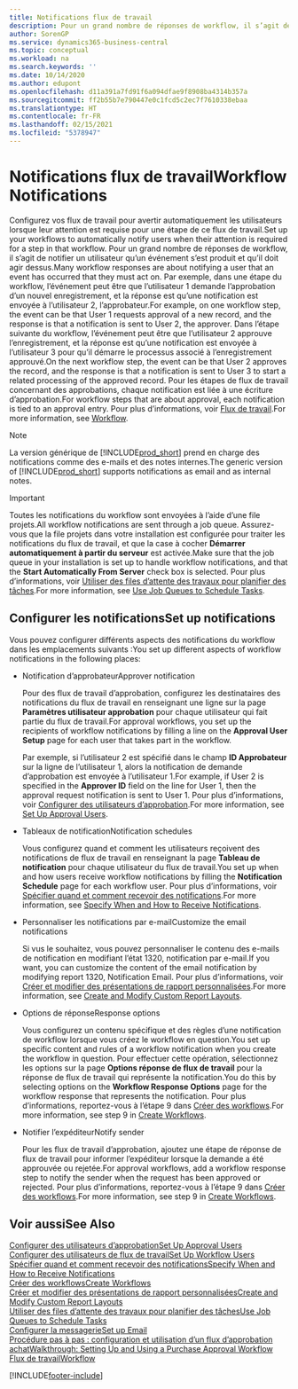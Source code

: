 ```yaml
---
title: Notifications flux de travail
description: Pour un grand nombre de réponses de workflow, il s’agit de notifier un utilisateur qu’un événement s’est produit et qu’il doit agir dessus. Par exemple, dans une étape du workflow, l’événement peut être que l’utilisateur 1 demande l’approbation d’un nouvel enregistrement, et la réponse est qu’une notification est envoyée à l’utilisateur 2, l’approbateur. Dans l’étape suivante du workflow, l’événement peut être que l’utilisateur 2 approuve l’enregistrement, et la réponse est qu’une notification est envoyée à l’utilisateur 3 pour qu’il démarre le processus associé à l’enregistrement approuvé. Pour les étapes de flux de travail concernant des approbations, chaque notification est liée à une écriture d’approbation.
author: SorenGP
ms.service: dynamics365-business-central
ms.topic: conceptual
ms.workload: na
ms.search.keywords: ''
ms.date: 10/14/2020
ms.author: edupont
ms.openlocfilehash: d11a391a7fd91f6a094dfae9f8908ba4314b357a
ms.sourcegitcommit: ff2b55b7e790447e0c1fcd5c2ec7f7610338ebaa
ms.translationtype: HT
ms.contentlocale: fr-FR
ms.lasthandoff: 02/15/2021
ms.locfileid: "5378947"
---
```

# <a name="workflow-notifications"></a><span data-ttu-id="ef391-106">Notifications flux de travail</span><span class="sxs-lookup"><span data-stu-id="ef391-106">Workflow Notifications</span></span>

<span data-ttu-id="ef391-107">Configurez vos flux de travail pour avertir automatiquement les utilisateurs lorsque leur attention est requise pour une étape de ce flux de travail.</span><span class="sxs-lookup"><span data-stu-id="ef391-107">Set up your workflows to automatically notify users when their attention is required for a step in that workflow.</span></span> <span data-ttu-id="ef391-108">Pour un grand nombre de réponses de workflow, il s’agit de notifier un utilisateur qu’un événement s’est produit et qu’il doit agir dessus.</span><span class="sxs-lookup"><span data-stu-id="ef391-108">Many workflow responses are about notifying a user that an event has occurred that they must act on.</span></span> <span data-ttu-id="ef391-109">Par exemple, dans une étape du workflow, l’événement peut être que l’utilisateur 1 demande l’approbation d’un nouvel enregistrement, et la réponse est qu’une notification est envoyée à l’utilisateur 2, l’approbateur.</span><span class="sxs-lookup"><span data-stu-id="ef391-109">For example, on one workflow step, the event can be that User 1 requests approval of a new record, and the response is that a notification is sent to User 2, the approver.</span></span> <span data-ttu-id="ef391-110">Dans l’étape suivante du workflow, l’événement peut être que l’utilisateur 2 approuve l’enregistrement, et la réponse est qu’une notification est envoyée à l’utilisateur 3 pour qu’il démarre le processus associé à l’enregistrement approuvé.</span><span class="sxs-lookup"><span data-stu-id="ef391-110">On the next workflow step, the event can be that User 2 approves the record, and the response is that a notification is sent to User 3 to start a related processing of the approved record.</span></span> <span data-ttu-id="ef391-111">Pour les étapes de flux de travail concernant des approbations, chaque notification est liée à une écriture d’approbation.</span><span class="sxs-lookup"><span data-stu-id="ef391-111">For workflow steps that are about approval, each notification is tied to an approval entry.</span></span> <span data-ttu-id="ef391-112">Pour plus d’informations, voir [Flux de travail](across-workflow.md).</span><span class="sxs-lookup"><span data-stu-id="ef391-112">For more information, see [Workflow](across-workflow.md).</span></span>  

> [!NOTE]  
> <span data-ttu-id="ef391-113">La version générique de [!INCLUDE[prod_short](includes/prod_short.md)] prend en charge des notifications comme des e-mails et des notes internes.</span><span class="sxs-lookup"><span data-stu-id="ef391-113">The generic version of [!INCLUDE[prod_short](includes/prod_short.md)] supports notifications as email and as internal notes.</span></span>  

> [!IMPORTANT]  
> <span data-ttu-id="ef391-114">Toutes les notifications du workflow sont envoyées à l’aide d’une file projets.</span><span class="sxs-lookup"><span data-stu-id="ef391-114">All workflow notifications are sent through a job queue.</span></span> <span data-ttu-id="ef391-115">Assurez-vous que la file projets dans votre installation est configurée pour traiter les notifications du flux de travail, et que la case à cocher **Démarrer automatiquement à partir du serveur** est activée.</span><span class="sxs-lookup"><span data-stu-id="ef391-115">Make sure that the job queue in your installation is set up to handle workflow notifications, and that the **Start Automatically From Server** check box is selected.</span></span> <span data-ttu-id="ef391-116">Pour plus d’informations, voir [Utiliser des files d’attente des travaux pour planifier des tâches](admin-job-queues-schedule-tasks.md).</span><span class="sxs-lookup"><span data-stu-id="ef391-116">For more information, see [Use Job Queues to Schedule Tasks](admin-job-queues-schedule-tasks.md).</span></span>

## <a name="set-up-notifications"></a><span data-ttu-id="ef391-117">Configurer les notifications</span><span class="sxs-lookup"><span data-stu-id="ef391-117">Set up notifications</span></span>

<span data-ttu-id="ef391-118">Vous pouvez configurer différents aspects des notifications du workflow dans les emplacements suivants :</span><span class="sxs-lookup"><span data-stu-id="ef391-118">You set up different aspects of workflow notifications in the following places:</span></span>  

* <span data-ttu-id="ef391-119">Notification d’approbateur</span><span class="sxs-lookup"><span data-stu-id="ef391-119">Approver notification</span></span>

    <span data-ttu-id="ef391-120">Pour des flux de travail d’approbation, configurez les destinataires des notifications du flux de travail en renseignant une ligne sur la page **Paramètres utilisateur approbation** pour chaque utilisateur qui fait partie du flux de travail.</span><span class="sxs-lookup"><span data-stu-id="ef391-120">For approval workflows, you set up the recipients of workflow notifications by filling a line on the **Approval User Setup** page for each user that takes part in the workflow.</span></span>  

    <span data-ttu-id="ef391-121">Par exemple, si l’utilisateur 2 est spécifié dans le champ **ID Approbateur** sur la ligne de l’utilisateur 1, alors la notification de demande d’approbation est envoyée à l’utilisateur 1.</span><span class="sxs-lookup"><span data-stu-id="ef391-121">For example, if User 2 is specified in the **Approver ID** field on the line for User 1, then the approval request notification is sent to User 1.</span></span> <span data-ttu-id="ef391-122">Pour plus d’informations, voir [Configurer des utilisateurs d’approbation](across-how-to-set-up-approval-users.md).</span><span class="sxs-lookup"><span data-stu-id="ef391-122">For more information, see [Set Up Approval Users](across-how-to-set-up-approval-users.md).</span></span>  
* <span data-ttu-id="ef391-123">Tableaux de notification</span><span class="sxs-lookup"><span data-stu-id="ef391-123">Notification schedules</span></span>

    <span data-ttu-id="ef391-124">Vous configurez quand et comment les utilisateurs reçoivent des notifications de flux de travail en renseignant la page **Tableau de notification** pour chaque utilisateur du flux de travail.</span><span class="sxs-lookup"><span data-stu-id="ef391-124">You set up when and how users receive workflow notifications by filling the **Notification Schedule** page for each workflow user.</span></span> <span data-ttu-id="ef391-125">Pour plus d’informations, voir [Spécifier quand et comment recevoir des notifications](across-how-to-specify-when-and-how-to-receive-notifications.md).</span><span class="sxs-lookup"><span data-stu-id="ef391-125">For more information, see [Specify When and How to Receive Notifications](across-how-to-specify-when-and-how-to-receive-notifications.md).</span></span>  
* <span data-ttu-id="ef391-126">Personnaliser les notifications par e-mail</span><span class="sxs-lookup"><span data-stu-id="ef391-126">Customize the email notifications</span></span>

    <span data-ttu-id="ef391-127">Si vus le souhaitez, vous pouvez personnaliser le contenu des e-mails de notification en modifiant l’état 1320, notification par e-mail.</span><span class="sxs-lookup"><span data-stu-id="ef391-127">If you want, you can customize the content of the email notification by modifying report 1320, Notification Email.</span></span> <span data-ttu-id="ef391-128">Pour plus d’informations, voir [Créer et modifier des présentations de rapport personnalisées](ui-how-create-custom-report-layout.md).</span><span class="sxs-lookup"><span data-stu-id="ef391-128">For more information, see [Create and Modify Custom Report Layouts](ui-how-create-custom-report-layout.md).</span></span>  
* <span data-ttu-id="ef391-129">Options de réponse</span><span class="sxs-lookup"><span data-stu-id="ef391-129">Response options</span></span>

    <span data-ttu-id="ef391-130">Vous configurez un contenu spécifique et des règles d’une notification de workflow lorsque vous créez le workflow en question.</span><span class="sxs-lookup"><span data-stu-id="ef391-130">You set up specific content and rules of a workflow notification when you create the workflow in question.</span></span> <span data-ttu-id="ef391-131">Pour effectuer cette opération, sélectionnez les options sur la page **Options réponse de flux de travail** pour la réponse de flux de travail qui représente la notification.</span><span class="sxs-lookup"><span data-stu-id="ef391-131">You do this by selecting options on the **Workflow Response Options** page for the workflow response that represents the notification.</span></span> <span data-ttu-id="ef391-132">Pour plus d’informations, reportez-vous à l’étape 9 dans [Créer des workflows](across-how-to-create-workflows.md).</span><span class="sxs-lookup"><span data-stu-id="ef391-132">For more information, see step 9 in [Create Workflows](across-how-to-create-workflows.md).</span></span>  

* <span data-ttu-id="ef391-133">Notifier l’expéditeur</span><span class="sxs-lookup"><span data-stu-id="ef391-133">Notify sender</span></span>

    <span data-ttu-id="ef391-134">Pour les flux de travail d’approbation, ajoutez une étape de réponse de flux de travail pour informer l’expéditeur lorsque la demande a été approuvée ou rejetée.</span><span class="sxs-lookup"><span data-stu-id="ef391-134">For approval workflows, add a workflow response step to notify the sender when the request has been approved or rejected.</span></span> <span data-ttu-id="ef391-135">Pour plus d’informations, reportez-vous à l’étape 9 dans [Créer des workflows](across-how-to-create-workflows.md).</span><span class="sxs-lookup"><span data-stu-id="ef391-135">For more information, see step 9 in [Create Workflows](across-how-to-create-workflows.md).</span></span>  

## <a name="see-also"></a><span data-ttu-id="ef391-136">Voir aussi</span><span class="sxs-lookup"><span data-stu-id="ef391-136">See Also</span></span>

[<span data-ttu-id="ef391-137">Configurer des utilisateurs d’approbation</span><span class="sxs-lookup"><span data-stu-id="ef391-137">Set Up Approval Users</span></span>](across-how-to-set-up-approval-users.md)  
[<span data-ttu-id="ef391-138">Configurer des utilisateurs de flux de travail</span><span class="sxs-lookup"><span data-stu-id="ef391-138">Set Up Workflow Users</span></span>](across-how-to-set-up-workflow-users.md)  
[<span data-ttu-id="ef391-139">Spécifier quand et comment recevoir des notifications</span><span class="sxs-lookup"><span data-stu-id="ef391-139">Specify When and How to Receive Notifications</span></span>](across-how-to-specify-when-and-how-to-receive-notifications.md)  
[<span data-ttu-id="ef391-140">Créer des workflows</span><span class="sxs-lookup"><span data-stu-id="ef391-140">Create Workflows</span></span>](across-how-to-create-workflows.md)  
[<span data-ttu-id="ef391-141">Créer et modifier des présentations de rapport personnalisées</span><span class="sxs-lookup"><span data-stu-id="ef391-141">Create and Modify Custom Report Layouts</span></span>](ui-how-create-custom-report-layout.md)  
[<span data-ttu-id="ef391-142">Utiliser des files d’attente des travaux pour planifier des tâches</span><span class="sxs-lookup"><span data-stu-id="ef391-142">Use Job Queues to Schedule Tasks</span></span>](admin-job-queues-schedule-tasks.md)  
[<span data-ttu-id="ef391-143">Configurer la messagerie</span><span class="sxs-lookup"><span data-stu-id="ef391-143">Set up Email</span></span>](admin-how-setup-email.md)  
[<span data-ttu-id="ef391-144">Procédure pas à pas : configuration et utilisation d’un flux d’approbation achat</span><span class="sxs-lookup"><span data-stu-id="ef391-144">Walkthrough: Setting Up and Using a Purchase Approval Workflow</span></span>](walkthrough-setting-up-and-using-a-purchase-approval-workflow.md)  
[<span data-ttu-id="ef391-145">Flux de travail</span><span class="sxs-lookup"><span data-stu-id="ef391-145">Workflow</span></span>](across-workflow.md)  


[!INCLUDE[footer-include](includes/footer-banner.md)]